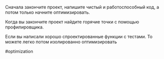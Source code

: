 Сначала закончите проект, напишите чистый и работоспособный код, а потом только начните оптимизировать. 

Когда вы закончите проект найдите горячие точки с помощью профилировщика.

Если вы написали хорошо спроектированные функции с тестами. То можете легко потом изолированно оптимизировать

#optimization